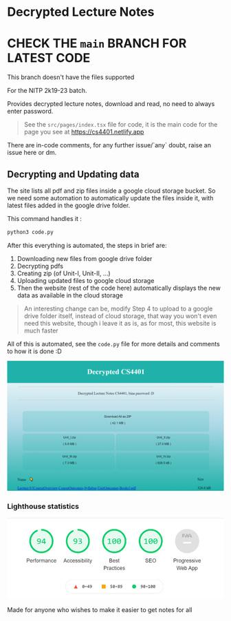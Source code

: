 # Decrypted Lecture Notes

# **CHECK THE `main` BRANCH FOR LATEST CODE**

This branch doesn't have the files supported


For the NITP 2k19-23 batch.

Provides decrypted lecture notes, download and read, no need to always enter password.

> See the `src/pages/index.tsx` file for code, it is the main code for the page you see at https://cs4401.netlify.app

There are in-code comments, for any further issue/\`any\` doubt, raise an issue here or dm.

## Decrypting and Updating data

The site lists all pdf and zip files inside a google cloud storage bucket.
So we need some automation to automatically update the files inside it, with latest files added in the google drive folder.

This command handles it : 

```sh
python3 code.py
```

After this everything is automated, the steps in brief are:

1. Downloading new files from google drive folder
2. Decrypting pdfs
3. Creating zip (of Unit-I, Unit-II, ...)
4. Uploading updated files to google cloud storage
5. Then the website (rest of the code here) automatically displays the new data as available in the cloud storage

> An interesting change can be, modify Step 4 to upload to a google drive folder itself, instead of cloud storage, that way you won't even need this website, though i leave it as is, as for most, this website is much faster

All of this is automated, see the `code.py` file for more details and comments to how it is done :D

![cs4401](cs4401.png)

### Lighthouse statistics

![performace_report](lighthouse.png)

Made for anyone who wishes to make it easier to get notes for all
